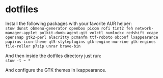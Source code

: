 # dotfiles

Install the following packages with your favorite AUR helper: <br>
```stow dunst obmenu-generator openbox picom rofi tint2 feh network-manager-applet polkit-dumb-agent-git volctl numlockx redshift xcape opensnap gtk2-perl alacritty pcmanfm ttf-roboto obconf lxappearance papirus-icon-theme qt5-styleplugins gtk-engine-murrine gtk-engines file-roller p7zip unrar brave-bin```

And then inside the dotfiles directory just run: <br>
```stow -t ~ *```

And configure the GTK themes in lxappearance.
